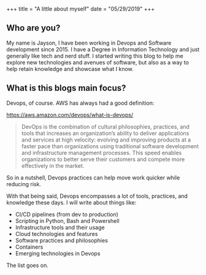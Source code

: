 +++
title = "A little about myself"
date = "05/29/2019"
+++

## Who are you? 
My name is Jayson, I have been working in Devops and Software development since 2015.
I have a Degree in Information Technology and just generally like tech and nerd stuff. I started writing this blog to help me explore new technologies and avenues of software, 
but also as a way to help retain knowledge and showcase what I know.

## What is this blogs main focus? 
Devops, of course. AWS has always had a good definition: 

https://aws.amazon.com/devops/what-is-devops/

> DevOps is the combination of cultural philosophies, practices, and tools that increases an organization’s ability to deliver applications and services at high velocity: 
> evolving and improving products at a faster pace than organizations using traditional software development and infrastructure management processes. This speed enables 
> organizations to better serve their customers and compete more effectively in the market.

So in a nutshell, Devops practices can help move work quicker while reducing risk. 

With that being said, Devops encompasses a lot of tools, practices, and knowledge these days. I will write about things like: 

 - CI/CD pipelines (from dev to production)
 - Scripting in Python, Bash and Powershell
 - Infrastructure tools and their usage
 - Cloud technologies and features
 - Software practices and philosophies
 - Containers
 - Emerging technologies in Devops
 
The list goes on.

